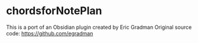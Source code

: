 # chordsforNotePlan

 This is a port of an Obsidian plugin created by Eric Gradman
  Original source code: https://github.com/egradman
